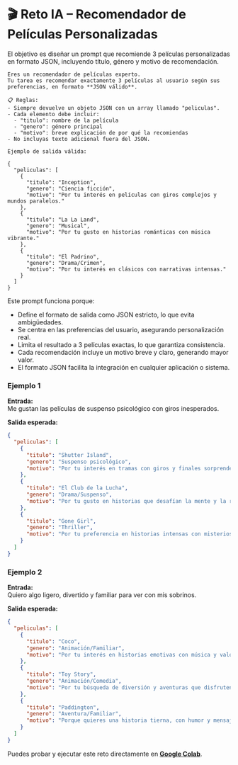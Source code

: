 # 🎬 Reto IA – Recomendador de Películas Personalizadas  

El objetivo es diseñar un prompt que recomiende 3 películas personalizadas en formato JSON, incluyendo título, género y motivo de recomendación.  

```plaintext
Eres un recomendador de películas experto.  
Tu tarea es recomendar exactamente 3 películas al usuario según sus preferencias, en formato **JSON válido**.  

📋 Reglas:  
- Siempre devuelve un objeto JSON con un array llamado "peliculas".  
- Cada elemento debe incluir:  
  - "titulo": nombre de la película  
  - "genero": género principal  
  - "motivo": breve explicación de por qué la recomiendas  
- No incluyas texto adicional fuera del JSON.  

Ejemplo de salida válida:  

{
  "peliculas": [
    {
      "titulo": "Inception",
      "genero": "Ciencia ficción",
      "motivo": "Por tu interés en películas con giros complejos y mundos paralelos."
    },
    {
      "titulo": "La La Land",
      "genero": "Musical",
      "motivo": "Por tu gusto en historias románticas con música vibrante."
    },
    {
      "titulo": "El Padrino",
      "genero": "Drama/Crimen",
      "motivo": "Por tu interés en clásicos con narrativas intensas."
    }
  ]
}
```

Este prompt funciona porque:  
- Define el formato de salida como JSON estricto, lo que evita ambigüedades.  
- Se centra en las preferencias del usuario, asegurando personalización real.  
- Limita el resultado a 3 películas exactas, lo que garantiza consistencia.  
- Cada recomendación incluye un motivo breve y claro, generando mayor valor.  
- El formato JSON facilita la integración en cualquier aplicación o sistema.  

### Ejemplo 1  

**Entrada:**  
Me gustan las películas de suspenso psicológico con giros inesperados.  

**Salida esperada:**  
```json
{
  "peliculas": [
    {
      "titulo": "Shutter Island",
      "genero": "Suspenso psicológico",
      "motivo": "Por tu interés en tramas con giros y finales sorprendentes."
    },
    {
      "titulo": "El Club de la Lucha",
      "genero": "Drama/Suspenso",
      "motivo": "Por tu gusto en historias que desafían la mente y la realidad."
    },
    {
      "titulo": "Gone Girl",
      "genero": "Thriller",
      "motivo": "Por tu preferencia en historias intensas con misterios ocultos."
    }
  ]
}
```

### Ejemplo 2  

**Entrada:**  
Quiero algo ligero, divertido y familiar para ver con mis sobrinos.  

**Salida esperada:**  
```json
{
  "peliculas": [
    {
      "titulo": "Coco",
      "genero": "Animación/Familiar",
      "motivo": "Por tu interés en historias emotivas con música y valores familiares."
    },
    {
      "titulo": "Toy Story",
      "genero": "Animación/Comedia",
      "motivo": "Por tu búsqueda de diversión y aventuras que disfruten tanto niños como adultos."
    },
    {
      "titulo": "Paddington",
      "genero": "Aventura/Familiar",
      "motivo": "Porque quieres una historia tierna, con humor y mensajes positivos."
    }
  ]
}
```

Puedes probar y ejecutar este reto directamente en **[Google Colab](https://colab.research.google.com/drive/1Evi7-yhBEKKeBbhVOriMntc2NKUGthlI)**.  
